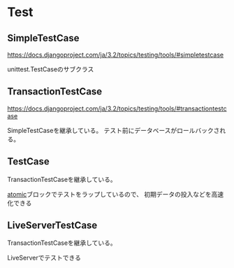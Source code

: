 # Test
## SimpleTestCase
https://docs.djangoproject.com/ja/3.2/topics/testing/tools/#simpletestcase

unittest.TestCaseのサブクラス
## TransactionTestCase
https://docs.djangoproject.com/ja/3.2/topics/testing/tools/#transactiontestcase

SimpleTestCaseを継承している。
テスト前にデータベースがロールバックされる。
## TestCase
TransactionTestCaseを継承している。

[atomic](https://docs.djangoproject.com/ja/3.2/topics/db/transactions/#django.db.transaction.atomic)ブロックでテストをラップしているので、
初期データの投入などを高速化できる
## LiveServerTestCase
TransactionTestCaseを継承している。

LiveServerでテストできる